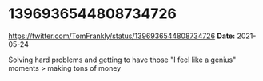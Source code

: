# 1396936544808734726
https://twitter.com/TomFrankly/status/1396936544808734726
**Date:** 2021-05-24

Solving hard problems and getting to have those "I feel like a genius" moments > making tons of money
